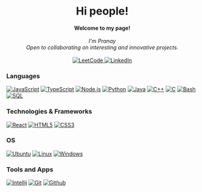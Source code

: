 <h1 align="center">Hi people!</h1>

<p align="center">
    <b>Welcome to my page!</b><br><br>
    <i>
        I'm Pranay<br>
        Open to collaborating on interesting and innovative projects.<br>
    </i><br>
    <a href="https://leetcode.com/pranaykumarmolleti/">
        <img src="https://img.shields.io/badge/LeetCode-black?style=for-the-badge&logo=LeetCode" alt="LeetCode">
    </a>
    <a href="https://www.linkedin.com/in/pranaykumar-molleti-095992228/">
        <img src="https://img.shields.io/badge/LinkedIn-black?style=for-the-badge&logo=LinkedIn" alt="LinkedIn">
    </a>
</p>

### Languages


[![JavaScript](https://img.shields.io/badge/javascript-black?style=for-the-badge&logo=javascript)](https://github.com/M-PRANAY)
[![TypeScript](https://img.shields.io/badge/typescript-black?style=for-the-badge&logo=typescript)](https://github.com/M-PRANAY)
[![Node.js](https://img.shields.io/badge/node.js-black?style=for-the-badge&logo=node.js)](https://github.com/M-PRANAY)
[![Python](https://img.shields.io/badge/python-black?style=for-the-badge&logo=python)](https://github.com/M-PRANAY)
[![Java](https://img.shields.io/badge/java-black?style=for-the-badge&logo=openjdk)](https://github.com/M-PRANAY)
[![C++](https://img.shields.io/badge/c++-black?style=for-the-badge&logo=cplusplus)](https://github.com/M-PRANAY)
[![C](https://img.shields.io/badge/c-black?style=for-the-badge&logo=c)](https://github.com/M-PRANAY)
[![Bash](https://img.shields.io/badge/bash-black?style=for-the-badge&logo=gnu-bash&logoColor=white)](https://github.com/M-PRANAY)
[![SQL](https://img.shields.io/badge/sql-black?style=for-the-badge&logo=mysql)](https://github.com/M-PRANAY)

### Technologies & Frameworks

[![React](https://img.shields.io/badge/react-black?style=for-the-badge&logo=react)](https://github.com/M-PRANAY)
[![HTML5](https://img.shields.io/badge/html5-black?style=for-the-badge&logo=html5)](https://github.com/M-PRANAY)
[![CSS3](https://img.shields.io/badge/css3-black?style=for-the-badge&logo=css3)](https://github.com/M-PRANAY)

### OS

[![Ubuntu](https://img.shields.io/badge/ubuntu-black?style=for-the-badge&logo=Ubuntu)](https://github.com/M-PRANAY)
[![Linux](https://img.shields.io/badge/linux-black?style=for-the-badge&logo=Linux)](https://github.com/M-PRANAY)
[![Windows](https://img.shields.io/badge/Windows-black?style=for-the-badge&logo=Windows)](https://github.com/M-PRANAY)

### Tools and Apps

[![Intellij](https://img.shields.io/badge/intellij%20idea-black?style=for-the-badge&logo=intellij%20idea)](https://github.com/M-PRANAY)
[![Git](https://img.shields.io/badge/git-black?style=for-the-badge&logo=git)](https://github.com/M-PRANAY)
[![Github](https://img.shields.io/badge/github-black?style=for-the-badge&logo=github)](https://github.com/M-PRANAY)

<!--
<details>
<p align="center">
  <a href="https://github.com/M-PRANAY">
    <img src="https://github-profile-summary-cards.vercel.app/api/cards/profile-details?username=OguzhanUmutlu&theme=transparent" />
  </a>
  <a href="https://github.com/M-PRANAY">
    <img src="https://github-readme-streak-stats.herokuapp.com/?user=OguzhanUmutlu&hide_border=true&card_width=338&theme=transparent" />
  </a>
  <a href="https://github.com/M-PRANAY">
    <img src="https://github-profile-summary-cards.vercel.app/api/cards/stats?username=OguzhanUmutlu&theme=transparent" />
  </a>
  <br>
  <a href="https://github.com/M-PRANAY">
    <img src="https://github-readme-stats.vercel.app/api/top-langs/?username=OguzhanUmutlu&langs_count=10&hide=jupyter%20notebook,vim%20script,cmake,makefile,batchfile,emacs%20lisp,css,html&hide-border=true&background=transparent" />
  </a>
</p>
</details>

<p align="center">
  <a href="https://github.com/M-PRANAY">
    <img src="https://komarev.com/ghpvc/?username=OguzhanUmutlu&color=blue&style=for-the-badge)" />
  </a>
</p>
-->
